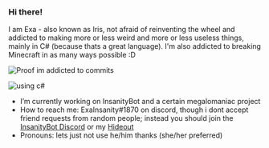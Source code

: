 ### Hi there!

I am Exa - also known as Iris, not afraid of reinventing the wheel and addicted to making more or less weird and more or less useless things, mainly in C# (because thats a great language).
I'm also addicted to breaking Minecraft in as many ways possible :D


![Proof im addicted to commits](https://github-readme-stats.vercel.app/api?username=ExaInsanity&count_private=true&show_icons=true&theme=midnight-purple)

![using c#](https://github-readme-stats.vercel.app/api/top-langs/?username=ExaInsanity&theme=midnight-purple)

- I’m currently working on InsanityBot and a certain megalomaniac project
- How to reach me: ExaInsanity#1870 on discord, though i dont accept friend requests from random people; instead you should join the [InsanityBot Discord](https://bot.insanity.network/discord) or my [Hideout](https://discord.gg/PvYFD9h)
- Pronouns: lets just not use he/him thanks (she/her preferred)
